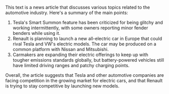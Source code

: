 This text is a news article that discusses various topics related to the automotive industry. Here's a summary of the main points:

1. Tesla's Smart Summon feature has been criticized for being glitchy and working intermittently, with some owners reporting minor fender benders while using it.
2. Renault is planning to launch a new all-electric car in Europe that could rival Tesla and VW's electric models. The car may be produced on a common platform with Nissan and Mitsubishi.
3. Carmakers are expanding their electric offerings to keep up with tougher emissions standards globally, but battery-powered vehicles still have limited driving ranges and patchy charging points.

Overall, the article suggests that Tesla and other automotive companies are facing competition in the growing market for electric cars, and that Renault is trying to stay competitive by launching new models.